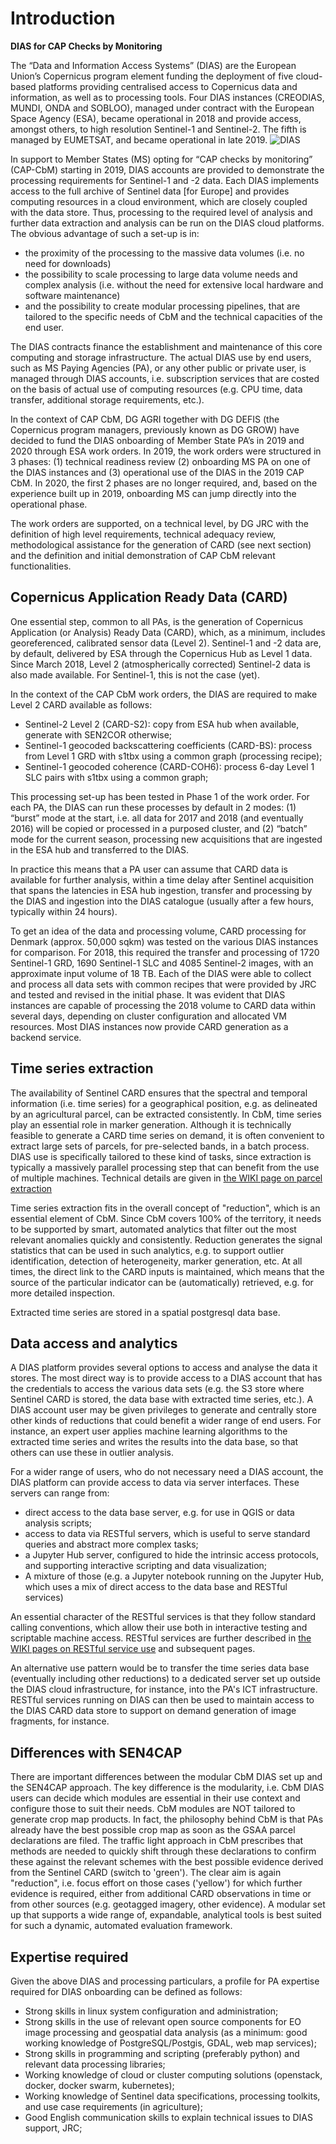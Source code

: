 # Introduction

**DIAS for CAP Checks by Monitoring**


The “Data and Information Access Systems” (DIAS) are the European Union’s Copernicus program element funding the deployment of five cloud-based platforms  providing  centralised  access  to  Copernicus  data  and  information,  as  well as to processing tools. Four DIAS instances (CREODIAS, MUNDI, ONDA and SOBLOO), managed under contract with the European Space Agency (ESA), became operational in 2018 and provide access, amongst others, to high resolution Sentinel-1 and Sentinel-2. The fifth is managed by EUMETSAT, and became operational in late 2019. 
![DIAS](https://www.copernicus.eu/sites/default/files/DIAS_0.jpg)

In support to Member States (MS) opting for “CAP checks by monitoring” (CAP-CbM) starting in 2019, DIAS accounts are provided to demonstrate the processing requirements for Sentinel-1 and -2 data. Each DIAS implements access to the full archive of Sentinel data [for Europe] and provides computing resources in a cloud environment, which are closely coupled with the data store. Thus, processing to the required level of analysis and further data extraction and analysis can be run on the DIAS cloud platforms. The obvious advantage of such a set-up is in:
* the proximity of the processing to the massive data volumes (i.e. no need for downloads) 
* the possibility to scale processing to large data volume needs and complex analysis (i.e. without the need for extensive local hardware and software maintenance)
* and the possibility to create modular processing pipelines, that are tailored to the specific needs of CbM and the technical capacities of the end user.

 
The DIAS contracts finance the establishment and maintenance of this core computing and storage infrastructure. The actual DIAS use by end users, such as MS Paying Agencies (PA), or any other public or private user, is managed through DIAS accounts, i.e. subscription services that are costed on the basis of actual use of computing resources (e.g. CPU time, data transfer, additional storage requirements, etc.).
 
In the context of CAP CbM, DG AGRI together with DG DEFIS (the Copernicus program managers, previously known as DG GROW) have decided to fund the DIAS onboarding of Member State PA’s in 2019 and 2020 through ESA work orders. In 2019, the work orders were structured in 3 phases: (1) technical readiness review (2) onboarding MS PA on one of the DIAS instances and (3) operational use of the DIAS in the 2019 CAP CbM. In 2020, the first 2 phases are no longer required, and, based on the experience built up in 2019, onboarding MS can jump directly into the operational phase.

The work orders are supported, on a technical level, by DG JRC with the definition of high level requirements, technical adequacy review, methodological assistance for the generation of CARD (see next section) and the definition and initial demonstration of CAP CbM relevant functionalities.


## Copernicus Application Ready Data (CARD)

One essential step, common to all PAs, is the generation of Copernicus Application (or Analysis) Ready Data (CARD), which, as a minimum, includes georeferenced, calibrated sensor data (Level 2). Sentinel-1 and -2 data are, by default, delivered by ESA through the Copernicus Hub as Level 1 data. Since March 2018, Level 2 (atmospherically corrected) Sentinel-2 data is also made available. For Sentinel-1, this is not the case (yet).

In the context of the CAP CbM work orders, the DIAS are required to make Level 2 CARD available as follows:

- Sentinel-2 Level 2 (CARD-S2): copy from ESA hub when available, generate with SEN2COR otherwise; 
- Sentinel-1 geocoded backscattering coefficients (CARD-BS): process from Level 1 GRD with s1tbx using a common graph (processing recipe); 
- Sentinel-1 geocoded coherence (CARD-COH6): process 6-day Level 1 SLC pairs with s1tbx using a common graph;

This processing set-up has been tested in Phase 1 of the work order. For each PA, the DIAS can run these processes by default in 2 modes: (1) “burst” mode at the start, i.e. all data for 2017 and 2018 (and eventually 2016) will be copied or processed in a purposed cluster, and (2) “batch” mode for the current season, processing new acquisitions that are ingested in the ESA hub and transferred to the DIAS.

In practice this means that a PA user can assume that CARD data is available for further analysis, within a time delay after Sentinel acquisition that spans the latencies in ESA hub ingestion, transfer and processing by the DIAS and ingestion into the DIAS catalogue (usually after a few hours, typically within 24 hours).

To get an idea of the data and processing volume, CARD processing for Denmark (approx. 50,000 sqkm) was tested on the various DIAS instances for comparison. For 2018, this required the transfer and processing of 1720 Sentinel-1 GRD, 1690 Sentinel-1 SLC and 4085 Sentinel-2 images, with an approximate input volume of 18 TB. Each of the DIAS were able to collect and process all data sets with common recipes that were provided by JRC and tested and revised in the initial phase. It was evident that DIAS instances are capable of processing the 2018 volume to CARD data within several days, depending on cluster configuration and allocated VM resources. Most DIAS instances now provide CARD generation as a backend service.

## Time series extraction

The availability of Sentinel CARD ensures that the spectral and temporal information (i.e. time series) for a geographical position, e.g. as delineated by an agricultural parcel, can be extracted consistently. In CbM, time series play an essential role in marker generation. Although it is technically feasible to generate a CARD time series on demand, it is often convenient to extract large sets of parcels, for pre-selected bands, in a batch process. DIAS use is specifically tailored to these kind of tasks, since extraction is typically a massively parallel processing step that can benefit from the use of multiple machines.
Technical details are given in [the WIKI page on parcel extraction](http://jrc-ntb.vm.cesnet.cz/DIAS/jrc-dias/wiki/3.-Parcel-extraction-routines-for-use-in-non-interactive-workflow)

Time series extraction fits in the overall concept of "reduction", which is an essential element of CbM. Since CbM covers 100% of the territory, it needs to be supported by smart, automated analytics that filter out the most relevant anomalies quickly and consistently. Reduction generates the signal statistics that can be used in such analytics, e.g. to support outlier identification, detection of heterogeneity, marker generation, etc. At all times, the direct link to the CARD inputs is maintained, which means that the source of the particular indicator can be (automatically) retrieved, e.g. for more detailed inspection.

Extracted time series are stored in a spatial postgresql data base.


## Data access and analytics

A DIAS platform provides several options to access and analyse the data it stores. The most direct way is to provide access to a DIAS account that has the credentials to access the various data sets (e.g. the S3 store where Sentinel CARD is stored, the data base with extracted time series, etc.). A DIAS account user may be given privileges to generate and centrally store other kinds of reductions that could benefit a wider range of end users. For instance, an expert user applies machine learning algorithms to the extracted time series and writes the results into the data base, so that others can use these in outlier analysis. 

For a wider range of users, who do not necessary need a DIAS account, the DIAS platform can provide access to data via server interfaces. These servers can range from:

* direct access to the data base server, e.g. for use in QGIS or data analysis scripts;
* access to data via RESTful servers, which is useful to serve standard queries and abstract more complex tasks;
* a Jupyter Hub server, configured to hide the intrinsic access protocols, and supporting interactive scripting and data visualization;
* A mixture of those (e.g. a Jupyter notebook running on the Jupyter Hub, which uses a mix of direct access to the data base and RESTful services)

An essential character of the RESTful services is that they follow standard calling conventions, which allow their use both in interactive testing and scriptable machine access. RESTful services are further described in [the WIKI pages on RESTful service use](http://jrc-ntb.vm.cesnet.cz/DIAS/jrc-dias/wiki/6.-Using-RESTful-services-to-get-parcel-time-series) and subsequent pages. 

An alternative use pattern would be to transfer the time series data base (eventually including other reductions) to a dedicated server set up outside the DIAS cloud infrastructure, for instance, into the PA's ICT infrastructure. RESTful services running on DIAS can then be used to maintain access to the DIAS CARD data store to support on demand generation of image fragments, for instance.

## Differences with SEN4CAP

There are important differences between the modular CbM DIAS set up and the SEN4CAP approach. The key difference is the modularity, i.e. CbM DIAS users can decide which modules are essential in their use context and configure those to suit their needs. CbM modules are NOT tailored to generate crop map products. In fact, the philosophy behind CbM is that PAs already have the best possible crop map as soon as the GSAA parcel declarations are filed. The traffic light approach in CbM prescribes that methods are needed to quickly shift through these declarations to confirm these against the relevant schemes with the best possible evidence derived from the Sentinel CARD (switch to 'green'). The clear aim is again "reduction", i.e. focus effort on those cases ('yellow') for which further evidence is required, either from additional CARD observations in time or from other sources (e.g. geotagged imagery, other evidence). A modular set up that supports a wide range of, expandable, analytical tools is best suited for such a dynamic, automated evaluation framework. 


## Expertise required

Given the above DIAS and processing particulars, a profile for PA expertise required for DIAS onboarding can be defined as follows:

- Strong skills in linux system configuration and administration;
- Strong skills in the use of relevant open source components for EO image processing and geospatial data analysis (as a minimum: good working knowledge of PostgreSQL/Postgis, GDAL, web map services);
- Strong skills in programming and scripting (preferably python) and relevant data processing libraries;
- Working knowledge of cloud or cluster computing solutions (openstack, docker, docker swarm, kubernetes);
- Working knowledge of Sentinel data specifications, processing toolkits, and use case requirements (in agriculture);
- Good English communication skills to explain technical issues to DIAS support, JRC;